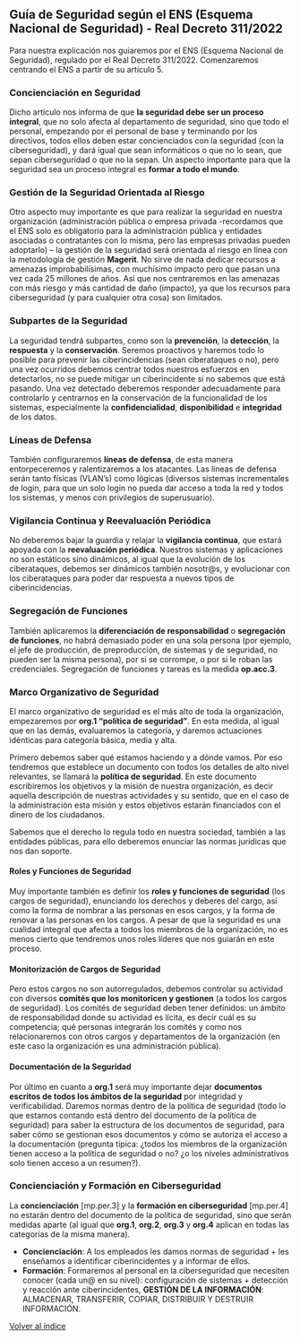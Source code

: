 ## Guía de Seguridad según el ENS (Esquema Nacional de Seguridad) - Real Decreto 311/2022 <!-- {docsify-ignore} -->

Para nuestra explicación nos guiaremos por el ENS (Esquema Nacional de Seguridad), regulado por el Real Decreto 311/2022. Comenzaremos centrando el ENS a partir de su artículo 5.

### Concienciación en Seguridad
Dicho artículo nos informa de que **la seguridad debe ser un proceso integral**, que no solo afecta al departamento de seguridad, sino que todo el personal, empezando por el personal de base y terminando por los directivos, todos ellos deben estar concienciados con la seguridad (con la ciberseguridad), y dará igual que sean informáticos o que no lo sean, que sepan ciberseguridad o que no la sepan. Un aspecto importante para que la seguridad sea un proceso integral es **formar a todo el mundo**.

### Gestión de la Seguridad Orientada al Riesgo
Otro aspecto muy importante es que para realizar la seguridad en nuestra organización (administración pública o empresa privada -recordamos que el ENS solo es obligatorio para la administración pública y entidades asociadas o contratantes con lo misma, pero las empresas privadas pueden adoptarlo) – la gestión de la seguridad será orientada al riesgo en línea con la metodología de gestión **Magerit**. No sirve de nada dedicar recursos a amenazas improbabilísimas, con muchísimo impacto pero que pasan una vez cada 25 millones de años. Así que nos centraremos en las amenazas con más riesgo y más cantidad de daño (impacto), ya que los recursos para ciberseguridad (y para cualquier otra cosa) son limitados.

### Subpartes de la Seguridad
La seguridad tendrá subpartes, como son la **prevención**, la **detección**, la **respuesta** y la **conservación**. Seremos proactivos y haremos todo lo posible para prevenir las ciberincidencias (sean ciberataques o no), pero una vez ocurridos debemos centrar todos nuestros esfuerzos en detectarlos, no se puede mitigar un ciberincidente si no sabemos que está pasando. Una vez detectado deberemos responder adecuadamente para controlarlo y centrarnos en la conservación de la funcionalidad de los sistemas, especialmente la **confidencialidad**, **disponibilidad** e **integridad** de los datos.

### Líneas de Defensa
También configuraremos **líneas de defensa**, de esta manera entorpeceremos y ralentizaremos a los atacantes. Las líneas de defensa serán tanto físicas (VLAN’s) como lógicas (diversos sistemas incrementales de login, para que un solo login no pueda dar acceso a toda la red y todos los sistemas, y menos con privilegios de superusuario).

### Vigilancia Continua y Reevaluación Periódica
No deberemos bajar la guardia y relajar la **vigilancia continua**, que estará apoyada con la **reevaluación periódica**. Nuestros sistemas y aplicaciones no son estáticos sino dinámicos, al igual que la evolución de los ciberataques, debemos ser dinámicos también nosotr@s, y evolucionar con los ciberataques para poder dar respuesta a nuevos tipos de ciberincidencias.

### Segregación de Funciones
También aplicaremos la **diferenciación de responsabilidad** o **segregación de funciones**, no habrá demasiado poder en una sola persona (por ejemplo, el jefe de producción, de preproducción, de sistemas y de seguridad, no pueden ser la misma persona), por si se corrompe, o por si le roban las credenciales. Segregación de funciones y tareas es la medida **op.acc.3**.

### Marco Organizativo de Seguridad
El marco organizativo de seguridad es el más alto de toda la organización, empezaremos por **org.1 “política de seguridad”**. En esta medida, al igual que en las demás, evaluaremos la categoría, y daremos actuaciones idénticas para categoría básica, media y alta.

Primero debemos saber qué estamos haciendo y a dónde vamos. Por eso tendremos que establece un documento con todos los detalles de alto nivel relevantes, se llamará la **política de seguridad**. En este documento escribiremos los objetivos y la misión de nuestra organización, es decir aquella descripción de nuestras actividades y su sentido, que en el caso de la administración esta misión y estos objetivos estarán financiados con el dinero de los ciudadanos.

Sabemos que el derecho lo regula todo en nuestra sociedad, también a las entidades públicas, para ello deberemos enunciar las normas jurídicas que nos dan soporte.

#### Roles y Funciones de Seguridad
Muy importante también es definir los **roles y funciones de seguridad** (los cargos de seguridad), enunciando los derechos y deberes del cargo, así como la forma de nombrar a las personas en esos cargos, y la forma de renovar a las personas en los cargos. A pesar de que la seguridad es una cualidad integral que afecta a todos los miembros de la organización, no es menos cierto que tendremos unos roles líderes que nos guiarán en este proceso.

#### Monitorización de Cargos de Seguridad
Pero estos cargos no son autorregulados, debemos controlar su actividad con diversos **comités que los monitoricen y gestionen** (a todos los cargos de seguridad). Los comités de seguridad deben tener definidos: un ámbito de responsabilidad donde su actividad es lícita, es decir cuál es su competencia; qué personas integrarán los comités y como nos relacionaremos con otros cargos y departamentos de la organización (en este caso la organización es una administración pública).

#### Documentación de la Seguridad
Por último en cuanto a **org.1** será muy importante dejar **documentos escritos de todos los ámbitos de la seguridad** por integridad y verificabilidad. Daremos normas dentro de la política de seguridad (todo lo que estamos contando está dentro del documento de la política de seguridad) para saber la estructura de los documentos de seguridad, para saber cómo se gestionan esos documentos y cómo se autoriza el acceso a la documentación (pregunta típica: ¿todos los miembros de la organización tienen acceso a la política de seguridad o no? ¿o los niveles administrativos solo tienen acceso a un resumen?).

### Concienciación y Formación en Ciberseguridad
La **concienciación** [mp.per.3] y la **formación en ciberseguridad** [mp.per.4] no estarán dentro del documento de la política de seguridad, sino que serán medidas aparte (al igual que **org.1**, **org.2**, **org.3** y **org.4** aplican en todas las categorías de la misma manera).

- **Concienciación**: A los empleados les damos normas de seguridad + les enseñamos a identificar ciberincidentes y a informar de ellos.
- **Formación**: Formaremos al personal en la ciberseguridad que necesiten conocer (cada un@ en su nivel): configuración de sistemas + detección y reacción ante ciberincidentes, **GESTIÓN DE LA INFORMACIÓN**: ALMACENAR, TRANSFERIR, COPIAR, DISTRIBUIR Y DESTRUIR INFORMACIÓN.

<a href="https://pmoreno-rodriguez.github.io/opos_gsi/#/plantillas/indice.md">Volver al índice</a>